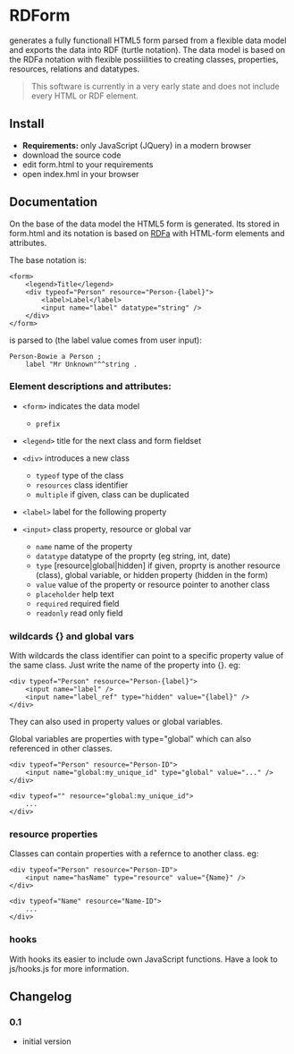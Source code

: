 # RDForm #

generates a fully functionall HTML5 form parsed from a flexible data model and exports the data into RDF (turtle notation). 
The data model is based on the RDFa notation with flexible possiilities to creating classes, properties, resources, relations and datatypes.

> This software is currently in a very early state and does not include every HTML or RDF element.

## Install ##

* **Requirements:** only JavaScript (JQuery) in a modern browser
* download the source code
* edit form.html to your requirements
* open index.hml in your browser


## Documentation ##

On the base of the data model the HTML5 form is generated. Its stored in form.html and its notation is based on [RDFa](https://en.wikipedia.org/wiki/RDFa) with HTML-form elements and attributes.

The base notation is:

	<form>
		<legend>Title</legend>
		<div typeof="Person" resource="Person-{label}">
			<label>Label</label>
			<input name="label" datatype="string" />
		</div>
	</form>

is parsed to (the label value comes from user input):

	Person-Bowie a Person ;
		label "Mr Unknown"^^string .


### Element descriptions and attributes: ###

* `<form>` indicates the data model

	* `prefix`

* `<legend>` title for the next class and form fieldset

* `<div>` introduces a new class

	* `typeof` type of the class
	* `resources` class identifier
	* `multiple` if given, class can be duplicated

* `<label>` label for the following property

* `<input>` class property, resource or global var

	* `name` name of the property
	* `datatype` datatype of the proprty (eg string, int, date)	
	* `type` [resource|global|hidden] if given, proprty is another resource (class), global variable, or hidden property (hidden in the form)
	* `value` value of the property or resource pointer to another class 
	* `placeholder` help text
	* `required` required field
	* `readonly` read only field
 

### wildcards {} and global vars ###

With wildcards the class identifier can point to a specific property value of the same class. Just write the name of the property into {}. eg:

	<div typeof="Person" resource="Person-{label}">
		<input name="label" />
		<input name="label_ref" type="hidden" value="{label}" />
	</div>

They can also used in property values or global variables. 

Global variables are properties with type="global" which can also referenced in other classes.

	<div typeof="Person" resource="Person-ID">
		<input name="global:my_unique_id" type="global" value="..." />
	</div>
	
	<div typeof="" resource="global:my_unique_id">
		...
	</div>


### resource properties ###

Classes can contain properties with a refernce to another class. eg:

	<div typeof="Person" resource="Person-ID">
		<input name="hasName" type="resource" value="{Name}" />
	</div>

	<div typeof="Name" resource="Name-ID">
		...
	</div>


### hooks ###

With hooks its easier to include own JavaScript functions. Have a look to js/hooks.js for more information.


## Changelog ##

### 0.1

* initial version